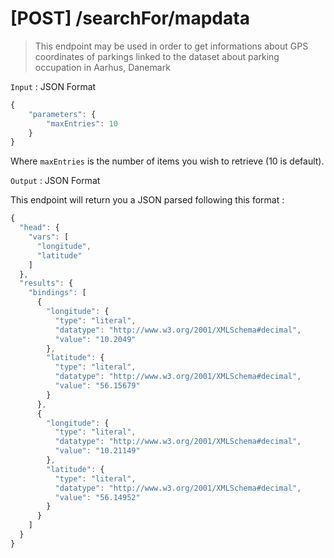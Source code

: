 
# [POST] /searchFor/mapdata

> This endpoint may be used in order to get informations about GPS coordinates of parkings linked to the dataset about parking occupation in Aarhus, Danemark

`Input` : JSON Format 
```javascript 
{
    "parameters": {
        "maxEntries": 10
    }
}
```

Where `maxEntries` is the number of items you wish to retrieve (10 is default).

`Output` : JSON Format 

This endpoint will return you a JSON parsed following this format : 

```javascript
{
  "head": {
    "vars": [
      "longitude",
      "latitude"
    ]
  },
  "results": {
    "bindings": [
      {
        "longitude": {
          "type": "literal",
          "datatype": "http://www.w3.org/2001/XMLSchema#decimal",
          "value": "10.2049"
        },
        "latitude": {
          "type": "literal",
          "datatype": "http://www.w3.org/2001/XMLSchema#decimal",
          "value": "56.15679"
        }
      },
      {
        "longitude": {
          "type": "literal",
          "datatype": "http://www.w3.org/2001/XMLSchema#decimal",
          "value": "10.21149"
        },
        "latitude": {
          "type": "literal",
          "datatype": "http://www.w3.org/2001/XMLSchema#decimal",
          "value": "56.14952"
        }
      }
    ]
  }
}
```
